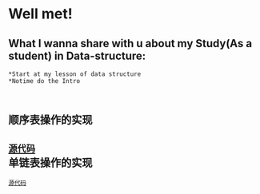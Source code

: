 Well met!
===
What I wanna share with u about my Study(As a student) in Data-structure:<br>
---
    *Start at my lesson of data structure 
    *Notime do the Intro
    <br>
顺序表操作的实现
---
[`源代码`](https://github.com/Shylcok/data-structure/blob/master/SeqLsit.c)
    <br>
单链表操作的实现
---
[`源代码`](https://github.com/Shylcok/data-structure/blob/master/SLNode.c)
